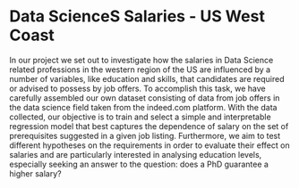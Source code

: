 # Data ScienceS Salaries - US West Coast

In our project we set out to investigate how the salaries in Data Science related professions
in the western region of the US are influenced by a number of variables, like education
and skills, that candidates are required or advised to possess by job offers. To accomplish
this task, we have carefully assembled our own dataset consisting of data from job offers
in the data science field taken from the indeed.com platform. With the data collected,
our objective is to train and select a simple and interpretable regression model that best
captures the dependence of salary on the set of prerequisites suggested in a given job listing.
Furthermore, we aim to test different hypotheses on the requirements in order to evaluate
their effect on salaries and are particularly interested in analysing education levels, especially
seeking an answer to the question: does a PhD guarantee a higher salary?
